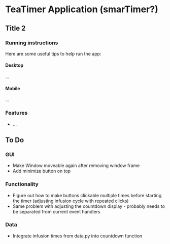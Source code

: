 # TeaTimer Application (smarTimer?)
## Title 2

### Running instructions

Here are some useful tips to help run the app:

#### Desktop

...

#### Mobile

...


### Features
* ...

## To Do

### GUI
* Make Window moveable again after removing window frame
* Add minimize button on top

### Functionality
* Figure out how to make buttons clickable multiple times before starting the timer (adjusting infusion cycle with repeated clicks)
* Same problem with adjusting the countdown display - probably needs to be separated from current event handlers

### Data
* Integrate infusion times from data.py into countdown function